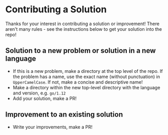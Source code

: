 # Contributing a Solution
Thanks for your interest in contributing a solution or improvement! There aren't many rules - see the instructions below to get your solution into the repo!

## Solution to a new problem or solution in a new language
- If this is a new problem, make a directory at the top level of the repo. If the problem has a name, use the exact name (without punctuation) in `UpperCamelCase`. If not, make a concise and descriptive name!
- Make a directory within the new top-level directory with the language and version, e.g. `go/1.12`
- Add your solution, make a PR!

## Improvement to an existing solution
- Write your improvements, make a PR!